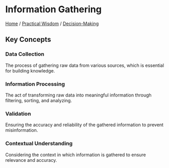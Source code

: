 # Information Gathering

[Home](../../../../README.md) / [Practical Wisdom](../../../../practical_wisdom/README.md) / [Decision-Making](../../../practical_wisdom/decision-making/README.md)

## Key Concepts

### Data Collection

The process of gathering raw data from various sources, which is essential for building knowledge.

### Information Processing

The act of transforming raw data into meaningful information through filtering, sorting, and analyzing.

### Validation

Ensuring the accuracy and reliability of the gathered information to prevent misinformation.

### Contextual Understanding

Considering the context in which information is gathered to ensure relevance and accuracy.

